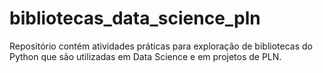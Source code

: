 # bibliotecas_data_science_pln
Repositório contém atividades práticas para exploração de bibliotecas do Python que são utilizadas em Data Science e em projetos de PLN.

